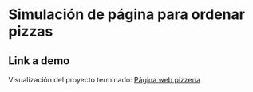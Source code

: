 # Simulación de página para ordenar pizzas 

## Link a demo
Visualización del proyecto terminado: [Página web pizzería](https://vermillion-douhua-8c11c4.netlify.app/)
